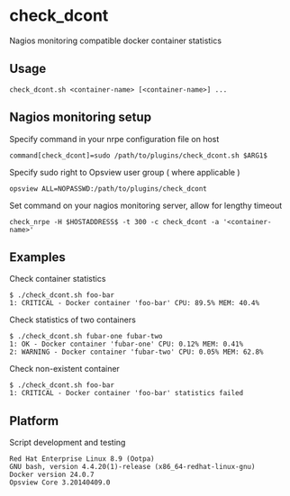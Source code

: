 # check_dcont
Nagios monitoring compatible docker container statistics

## Usage
```
check_dcont.sh <container-name> [<container-name>] ...
```

## Nagios monitoring setup
Specify command in your nrpe configuration file on host

```
command[check_dcont]=sudo /path/to/plugins/check_dcont.sh $ARG1$
```
Specify sudo right to Opsview user group ( where applicable )

```
opsview ALL=NOPASSWD:/path/to/plugins/check_dcont
```
Set command on your nagios monitoring server, allow for lengthy timeout

```
check_nrpe -H $HOSTADDRESS$ -t 300 -c check_dcont -a '<container-name>'
```

## Examples
Check container statistics

```
$ ./check_dcont.sh foo-bar
1: CRITICAL - Docker container 'foo-bar' CPU: 89.5% MEM: 40.4%
```

Check statistics of two containers

```
$ ./check_dcont.sh fubar-one fubar-two
1: OK - Docker container 'fubar-one' CPU: 0.12% MEM: 0.41%
2: WARNING - Docker container 'fubar-two' CPU: 0.05% MEM: 62.8%
```
Check non-existent container

```
$ ./check_dcont.sh foo-bar
1: CRITICAL - Docker container 'foo-bar' statistics failed
```
## Platform
Script development and testing

```
Red Hat Enterprise Linux 8.9 (Ootpa)
GNU bash, version 4.4.20(1)-release (x86_64-redhat-linux-gnu)
Docker version 24.0.7
Opsview Core 3.20140409.0

```
